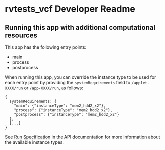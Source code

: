 # rvtests_vcf Developer Readme

<!--
TODO: Please edit this Readme.developer.md file to include information
for developers or advanced users, for example:

* Information about app internals and implementation details
* How to report bugs or contribute to development
-->

## Running this app with additional computational resources

This app has the following entry points:

* main
* process
* postprocess

When running this app, you can override the instance type to be used for each
entry point by providing the ``systemRequirements`` field to
```/applet-XXXX/run``` or ```/app-XXXX/run```, as follows:

    {
      systemRequirements: {
        "main": {"instanceType": "mem2_hdd2_x2"},
        "process": {"instanceType": "mem2_hdd2_x2"},
        "postprocess": {"instanceType": "mem2_hdd2_x2"}
      },
      [...]
    }

See <a
href="https://wiki.dnanexus.com/API-Specification-v1.0.0/IO-and-Run-Specifications#Run-Specification">Run
Specification</a> in the API documentation for more information about the
available instance types.
